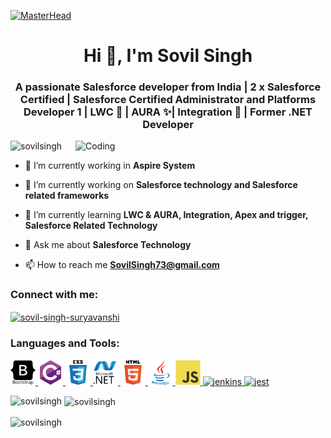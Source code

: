 [![MasterHead](https://trailhead.salesforce.com/trailblazer-community/download/file/0694S000001cPwBQAU)](https://www.linkedin.com/in/sovil-singh-suryavanshi)
<h1 align="center">Hi 👋, I'm Sovil Singh</h1>
<h3 align="center">A passionate Salesforce developer from India | 2 x Salesforce Certified | Salesforce Certified Administrator and Platforms Developer 1 | LWC 🌟 | AURA ✨| Integration 📨 | Former .NET Developer</h3>
<img align="right" alt="Coding" width="400" src="https://cdn.dribbble.com/users/1162077/screenshots/3848914/programmer.gif">

<p align="left"> <img src="https://komarev.com/ghpvc/?username=sovilsingh&label=Profile%20views&color=0e75b6&style=flat" alt="sovilsingh" /> </p>

- 📨 I’m currently working in **Aspire System**

- 🔭 I’m currently working on **Salesforce technology and Salesforce related frameworks**

- 🌱 I’m currently learning **LWC & AURA, Integration, Apex and trigger, Salesforce Related Technology**

- 💬 Ask me about **Salesforce Technology**

- 📫 How to reach me **SovilSingh73@gmail.com**

<h3 align="left">Connect with me:</h3>
<p align="left">
<a href="https://linkedin.com/in/sovil-singh-suryavanshi" target="blank"><img align="center" src="https://raw.githubusercontent.com/rahuldkjain/github-profile-readme-generator/master/src/images/icons/Social/linked-in-alt.svg" alt="sovil-singh-suryavanshi" height="30" width="40" /></a>
</p>

<h3 align="left">Languages and Tools:</h3>
<p align="left"> 
<a href="https://getbootstrap.com" target="_blank" rel="noreferrer"> 
<img src="https://raw.githubusercontent.com/devicons/devicon/master/icons/bootstrap/bootstrap-plain-wordmark.svg" alt="bootstrap" width="40" height="40"/> 
</a> 
<a href="https://www.w3schools.com/cs/" target="_blank" rel="noreferrer"> 
<img src="https://raw.githubusercontent.com/devicons/devicon/master/icons/csharp/csharp-original.svg" alt="csharp" width="40" height="40"/> 
</a> 
<a href="https://www.w3schools.com/css/" target="_blank" rel="noreferrer"> 
<img src="https://raw.githubusercontent.com/devicons/devicon/master/icons/css3/css3-original-wordmark.svg" alt="css3" width="40" height="40"/> 
</a> 
<a href="https://dotnet.microsoft.com/" target="_blank" rel="noreferrer"> 
<img src="https://raw.githubusercontent.com/devicons/devicon/master/icons/dot-net/dot-net-original-wordmark.svg" alt="dotnet" width="40" height="40"/> 
</a> 
<a href="https://www.w3.org/html/" target="_blank" rel="noreferrer"> 
<img src="https://raw.githubusercontent.com/devicons/devicon/master/icons/html5/html5-original-wordmark.svg" alt="html5" width="40" height="40"/> 
</a> 
<a href="https://www.java.com" target="_blank" rel="noreferrer"> 
<img src="https://raw.githubusercontent.com/devicons/devicon/master/icons/java/java-original.svg" alt="java" width="40" height="40"/> 
</a> 
<a href="https://developer.mozilla.org/en-US/docs/Web/JavaScript" target="_blank" rel="noreferrer"> 
<img src="https://raw.githubusercontent.com/devicons/devicon/master/icons/javascript/javascript-original.svg" alt="javascript" width="40" height="40"/> 
</a> 
<a href="https://www.jenkins.io" target="_blank" rel="noreferrer"> 
<img src="https://www.vectorlogo.zone/logos/jenkins/jenkins-icon.svg" alt="jenkins" width="40" height="40"/> 
</a> 
<a href="https://jestjs.io" target="_blank" rel="noreferrer"> 
<img src="https://www.vectorlogo.zone/logos/jestjsio/jestjsio-icon.svg" alt="jest" width="40" height="40"/> 
</a> 
</p>

<p><img align="left" src="https://github-readme-stats.vercel.app/api/top-langs?username=sovilsingh&show_icons=true&locale=en&layout=compact" alt="sovilsingh" /></p>

<p>&nbsp;<img align="center" src="https://github-readme-stats.vercel.app/api?username=sovilsingh&show_icons=true&locale=en" alt="sovilsingh" /></p>

<p><img align="center" src="https://github-readme-streak-stats.herokuapp.com/?user=sovilsingh&" alt="sovilsingh" /></p>
